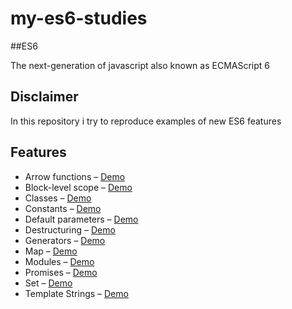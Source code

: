 # my-es6-studies

##ES6

The next-generation of javascript also known as ECMAScript 6 

## Disclaimer

In this repository i try to reproduce examples of new ES6 features

## Features

- Arrow functions – [Demo](https://github.com/JohnyNogueira/my-es6-studies/blob/master/demos/arrow-functions.MD)
- Block-level scope – [Demo](#)
- Classes – [Demo](#)
- Constants – [Demo](#)
- Default parameters – [Demo](#)
- Destructuring – [Demo](#)
- Generators – [Demo](#)
- Map – [Demo](#)
- Modules – [Demo](#)
- Promises – [Demo](#)
- Set – [Demo](#)
- Template Strings – [Demo](#)
